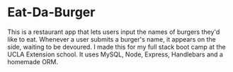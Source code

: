 # Eat-Da-Burger

This is a restaurant app that lets users input the names of burgers they'd like to eat. Whenever a user submits a burger's name, it appears on the side, waiting to be devoured. I made this for my full stack boot camp at the UCLA Extension school. It uses MySQL, Node, Express, Handlebars and a homemade ORM.